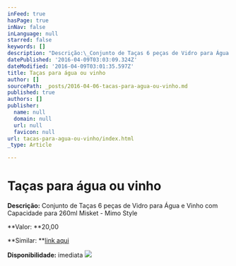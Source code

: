 ```yaml
---
inFeed: true
hasPage: true
inNav: false
inLanguage: null
starred: false
keywords: []
description: "Descrição:\_Conjunto de Taças 6 peças de Vidro para Água e Vinho com Capacidade para 260ml Misket - Mimo Style"
datePublished: '2016-04-09T03:03:09.324Z'
dateModified: '2016-04-09T03:01:35.597Z'
title: Taças para água ou vinho
author: []
sourcePath: _posts/2016-04-06-tacas-para-agua-ou-vinho.md
published: true
authors: []
publisher:
  name: null
  domain: null
  url: null
  favicon: null
url: tacas-para-agua-ou-vinho/index.html
_type: Article

---
```

# Taças para água ou vinho

**Descrição:** Conjunto de Taças 6 peças de Vidro para Água e Vinho com Capacidade para 260ml Misket - Mimo Style

**Valor: **20,00

**Similar: **[link aqui][0]

**Disponibilidade:** imediata
![](https://the-grid-user-content.s3-us-west-2.amazonaws.com/ace9052f-2b14-4758-952d-a7d1936f19b7.jpg)

[0]: http://www.eletroshopping.com.br/Produto/Conjunto-de-Tacas-6-pecas-de-Vidro-para-Agua-e-Vinho-com-Capacidade-para-260ml-Misket-Mimo-Style/805-830-3475-569867